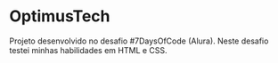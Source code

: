 # OptimusTech
Projeto desenvolvido no desafio #7DaysOfCode (Alura). 
Neste desafio testei minhas habilidades em HTML e CSS. 
